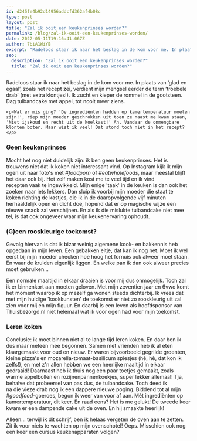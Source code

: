 ```yaml
---
id: d245fe4b92d14956addcfd362af4b08c
type: post
layout: post
title: "Zal ik ooit een keukenprinses worden?"
permalink: /blog/zal-ik-ooit-een-keukenprinses-worden/
date: 2022-05-11T19:16:41.067Z
author: 7biA1WiYB
excerpt: "Radeloos staar ik naar het beslag in de kom voor me. In plaats van ‘glad en egaal’, zoals het recept zei, verdient mijn mengsel eerder de term ‘troebele drab' (met extra klontjes!). Ik zucht en kieper de rommel in de gootsteen. Dag tulbandcake met appel, tot nooit meer ziens.  "
seo:
  description: "Zal ik ooit een keukenprinses worden?"
  title: "Zal ik ooit een keukenprinses worden?"
---
```

Radeloos staar ik naar het beslag in de kom voor me. In plaats van ‘glad en egaal’, zoals het recept zei, verdient mijn mengsel eerder de term ‘troebele drab' (met extra klontjes!). Ik zucht en kieper de rommel in de gootsteen. Dag tulbandcake met appel, tot nooit meer ziens.  

    <p>Wat er mis ging? 'De ingrediënten hadden op kamertemperatuur moeten zijn!', riep mijn moeder geschrokken uit toen ze naast me kwam staan, 'Niet ijskoud en recht uit de koelkast!' Ah. Vandaar de onmengbare klonten boter. Maar wist ik veel! Dat stond toch niet in het recept?</p>
<h3>Geen keukenprinses</h3>
<p>Mocht het nog niet duidelijk zijn: ik ben geen keukenprinses. Het is trouwens niet dat ik koken niet interessant vind. Op Instagram kijk ik mijn ogen uit naar foto's met <em>#foodporn</em> of <em>#eatwholefoods</em>, maar meestal blijft het daar ook bij. Het zelf maken kost me te veel tijd en ik vind recepten vaak te ingewikkeld. Mijn enige 'taak' in de keuken is dan ook het zoeken naar iets lekkers. Dan sluip ik voorbij mijn moeder die staat te koken richting de kastjes, die ik in de daaropvolgende vijf minuten herhaaldelijk open en dicht doe, hopend dat er op magische wijze een nieuwe snack zal verschijnen. En als ik die mislukte tulbandcake niet mee tel, is dat ook ongeveer waar mijn keukenervaring ophoudt.</p>
<h3>(G)een rooskleurige toekomst?</h3>
<p>Gevolg hiervan is dat ik bizar weinig algemene kook- en bakkennis heb opgedaan in mijn leven. Een gebakken eitje, dat kan ik nog net. Moet ik wel eerst bij mijn moeder checken hoe hoog het fornuis ook alweer moet staan. En waar de kruiden eigenlijk liggen. En welke pan ik dan ook alweer precies moet gebruiken...</p>
<p>Een normale maaltijd in elkaar draaien is voor mij dus onmogelijk. Toch zal ik er binnenkort aan moeten geloven. Met mijn zeventien jaar en 6vwo komt het moment waarop ik op mezelf ga wonen steeds dichterbij. Ik vrees dat met mijn huidige 'kookkunsten' de toekomst er niet zo rooskleurig uit zal zien voor mij en mijn figuur. En daarbij is een leven als hoofdsponsor van Thuisbezorgd.nl niet helemaal wat ik voor ogen had voor mijn toekomst.</p>
<h3>Leren koken</h3>
<p>Conclusie: ik moet binnen niet al te lange tijd leren koken. En daar ben ik dus maar meteen mee begonnen. Samen met vrienden heb ik al eten klaargemaakt voor oud en nieuw. Er waren bijvoorbeeld gegrilde groenten, kleine pizza's en mozarella-tomaat-basilicum spiesjes (hè, hè, dat kon ik zelfs!), en met z'n allen hebben we een heerlijke maaltijd in elkaar gedraaid! Daarnaast heb ik thuis nog een paar toetjes gemaakt, zoals warme appelbollen en rozijnenpannenkoekjes, super lekker allemaal! Tja, behalve dat probeersel van pas dus, de tulbandcake. Toch deed ik na die vieze drab nog ik een dappere nieuwe poging. Biddend tot al mijn <em>#goodfood</em>-goeroes, begon ik weer van voor af aan. Mét ingrediënten op kamertemperatuur, dit keer. En raad eens? Het is me gelukt! De tweede keer kwam er een dampende cake uit de oven. En hij smaakte heerlijk! </p>
<p>Alleen... terwijl ik dit schrijf, ben ik helaas vergeten de oven aan te zetten. Zit ik voor niets te wachten op mijn ovenschotel! Oeps. Misschien ook nog een keer een cursus keukenapparaten volgen?</p>  
